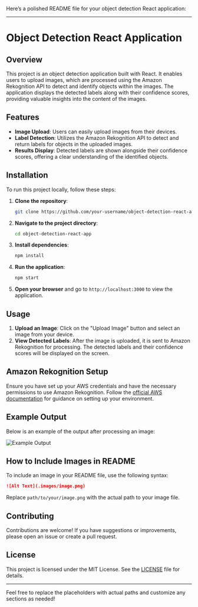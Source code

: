 Here’s a polished README file for your object detection React application:

---

# Object Detection React Application

## Overview

This project is an object detection application built with React. It enables users to upload images, which are processed using the Amazon Rekognition API to detect and identify objects within the images. The application displays the detected labels along with their confidence scores, providing valuable insights into the content of the images.

## Features

- **Image Upload**: Users can easily upload images from their devices.
- **Label Detection**: Utilizes the Amazon Rekognition API to detect and return labels for objects in the uploaded images.
- **Results Display**: Detected labels are shown alongside their confidence scores, offering a clear understanding of the identified objects.

## Installation

To run this project locally, follow these steps:

1. **Clone the repository**:
    ```bash
    git clone https://github.com/your-username/object-detection-react-app.git
    ```
2. **Navigate to the project directory**:
    ```bash
    cd object-detection-react-app
    ```
3. **Install dependencies**:
    ```bash
    npm install
    ```
4. **Run the application**:
    ```bash
    npm start
    ```
5. **Open your browser** and go to `http://localhost:3000` to view the application.

## Usage

1. **Upload an Image**: Click on the "Upload Image" button and select an image from your device.
2. **View Detected Labels**: After the image is uploaded, it is sent to Amazon Rekognition for processing. The detected labels and their confidence scores will be displayed on the screen.

## Amazon Rekognition Setup

Ensure you have set up your AWS credentials and have the necessary permissions to use Amazon Rekognition. Follow the [official AWS documentation](https://docs.aws.amazon.com/rekognition/latest/dg/getting-started.html) for guidance on setting up your environment.

## Example Output

Below is an example of the output after processing an image:

![Example Output](path/to/your/example-output.png)

## How to Include Images in README

To include an image in your README file, use the following syntax:

```markdown
![Alt Text](.images/image.png)
```

Replace `path/to/your/image.png` with the actual path to your image file.

## Contributing

Contributions are welcome! If you have suggestions or improvements, please open an issue or create a pull request.

## License

This project is licensed under the MIT License. See the [LICENSE](LICENSE) file for details.

---

Feel free to replace the placeholders with actual paths and customize any sections as needed!
